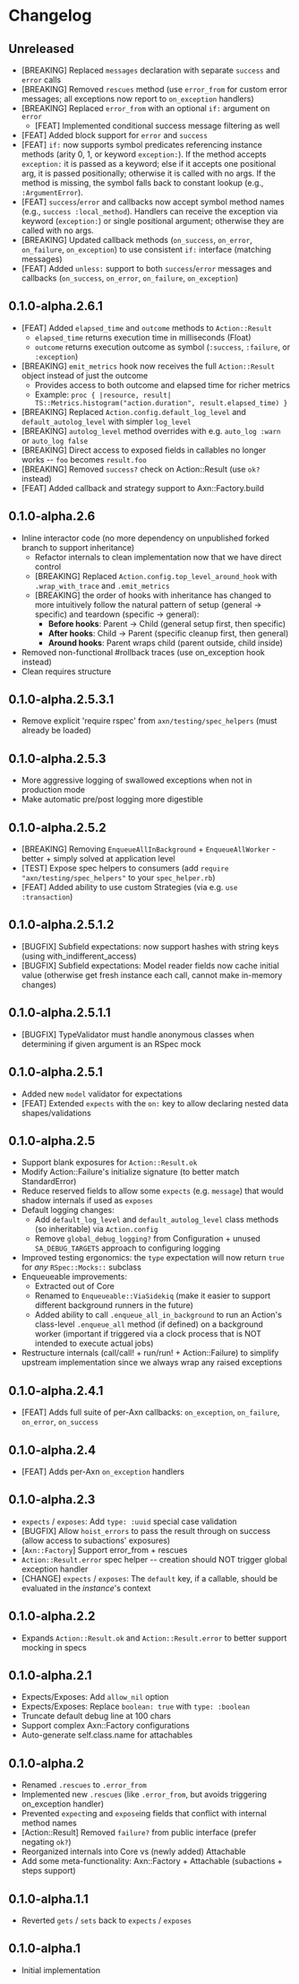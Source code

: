 # Changelog

## Unreleased
* [BREAKING] Replaced `messages` declaration with separate `success` and `error` calls
* [BREAKING] Removed `rescues` method (use `error_from` for custom error messages; all exceptions now report to `on_exception` handlers)
* [BREAKING] Replaced `error_from` with an optional `if:` argument on `error`
  * [FEAT] Implemented conditional success message filtering as well
* [FEAT] Added block support for `error` and `success`
* [FEAT] `if:` now supports symbol predicates referencing instance methods (arity 0, 1, or keyword `exception:`). If the method accepts `exception:` it is passed as a keyword; else if it accepts one positional arg, it is passed positionally; otherwise it is called with no args. If the method is missing, the symbol falls back to constant lookup (e.g., `:ArgumentError`).
* [FEAT] `success`/`error` and callbacks now accept symbol method names (e.g., `success :local_method`). Handlers can receive the exception via keyword (`exception:`) or single positional argument; otherwise they are called with no args.
* [BREAKING] Updated callback methods (`on_success`, `on_error`, `on_failure`, `on_exception`) to use consistent `if:` interface (matching messages)
* [FEAT] Added `unless:` support to both `success`/`error` messages and callbacks (`on_success`, `on_error`, `on_failure`, `on_exception`)

## 0.1.0-alpha.2.6.1
* [FEAT] Added `elapsed_time` and `outcome` methods to `Action::Result`
  * `elapsed_time` returns execution time in milliseconds (Float)
  * `outcome` returns execution outcome as symbol (`:success`, `:failure`, or `:exception`)
* [BREAKING] `emit_metrics` hook now receives the full `Action::Result` object instead of just the outcome
  * Provides access to both outcome and elapsed time for richer metrics
  * Example: `proc { |resource, result| TS::Metrics.histogram("action.duration", result.elapsed_time) }`
* [BREAKING] Replaced `Action.config.default_log_level` and `default_autolog_level` with simpler `log_level`
* [BREAKING] `autolog_level` method overrides with e.g. `auto_log :warn` or `auto_log false`
* [BREAKING] Direct access to exposed fields in callables no longer works -- `foo` becomes `result.foo`
* [BREAKING] Removed `success?` check on Action::Result (use `ok?` instead)
* [FEAT] Added callback and strategy support to Axn::Factory.build

## 0.1.0-alpha.2.6
* Inline interactor code (no more dependency on unpublished forked branch to support inheritance)
  * Refactor internals to clean implementation now that we have direct control
  * [BREAKING] Replaced `Action.config.top_level_around_hook` with `.wrap_with_trace` and `.emit_metrics`
  * [BREAKING] the order of hooks with inheritance has changed to more intuitively follow the natural pattern of setup (general → specific) and teardown (specific → general):
    * **Before hooks**: Parent → Child (general setup first, then specific)
    * **After hooks**: Child → Parent (specific cleanup first, then general)
    * **Around hooks**: Parent wraps child (parent outside, child inside)
* Removed non-functional #rollback traces (use on_exception hook instead)
* Clean requires structure

## 0.1.0-alpha.2.5.3.1
* Remove explicit 'require rspec' from `axn/testing/spec_helpers` (must already be loaded)

## 0.1.0-alpha.2.5.3
* More aggressive logging of swallowed exceptions when not in production mode
* Make automatic pre/post logging more digestible

## 0.1.0-alpha.2.5.2
* [BREAKING] Removing `EnqueueAllInBackground` + `EnqueueAllWorker` - better + simply solved at application level
* [TEST] Expose spec helpers to consumers (add `require "axn/testing/spec_helpers"` to your `spec_helper.rb`)
* [FEAT] Added ability to use custom Strategies (via e.g. `use :transaction`)

## 0.1.0-alpha.2.5.1.2
* [BUGFIX] Subfield expectations: now support hashes with string keys (using with_indifferent_access)
* [BUGFIX] Subfield expectations: Model reader fields now cache initial value (otherwise get fresh instance each call, cannot make in-memory changes)

## 0.1.0-alpha.2.5.1.1
* [BUGFIX] TypeValidator must handle anonymous classes when determining if given argument is an RSpec mock

## 0.1.0-alpha.2.5.1
* Added new `model` validator for expectations
* [FEAT] Extended `expects` with the `on:` key to allow declaring nested data shapes/validations

## 0.1.0-alpha.2.5
* Support blank exposures for `Action::Result.ok`
* Modify Action::Failure's initialize signature (to better match StandardError)
* Reduce reserved fields to allow some `expects` (e.g. `message`) that would shadow internals if used as `exposes`
* Default logging changes:
  * Add `default_log_level` and `default_autolog_level` class methods (so inheritable) via `Action.config`
  * Remove `global_debug_logging?` from Configuration + unused `SA_DEBUG_TARGETS` approach to configuring logging
* Improved testing ergonomics: the `type` expectation will now return `true` for _any_ `RSpec::Mocks::` subclass
* Enqueueable improvements:
  * Extracted out of Core
  * Renamed to `Enqueueable::ViaSidekiq` (make it easier to support different background runners in the future)
  * Added ability to call `.enqueue_all_in_background` to run an Action's class-level `.enqueue_all` method (if defined) on a background worker
    (important if triggered via a clock process that is NOT intended to execute actual jobs)
* Restructure internals (call/call! + run/run! + Action::Failure) to simplify upstream implementation since we always wrap any raised exceptions

## 0.1.0-alpha.2.4.1
* [FEAT] Adds full suite of per-Axn callbacks: `on_exception`, `on_failure`, `on_error`, `on_success`

## 0.1.0-alpha.2.4
* [FEAT] Adds per-Axn `on_exception` handlers

## 0.1.0-alpha.2.3
* `expects` / `exposes`: Add `type: :uuid` special case validation
* [BUGFIX] Allow `hoist_errors` to pass the result through on success (allow access to subactions' exposures)
* [`Axn::Factory`] Support error_from + rescues
* `Action::Result.error` spec helper -- creation should NOT trigger global exception handler
* [CHANGE] `expects` / `exposes`: The `default` key, if a callable, should be evaluated in the _instance_'s context

## 0.1.0-alpha.2.2
* Expands `Action::Result.ok` and `Action::Result.error` to better support mocking in specs

## 0.1.0-alpha.2.1
* Expects/Exposes: Add `allow_nil` option
* Expects/Exposes: Replace `boolean: true` with `type: :boolean`
* Truncate default debug line at 100 chars
* Support complex Axn::Factory configurations
* Auto-generate self.class.name for attachables

## 0.1.0-alpha.2
* Renamed `.rescues` to `.error_from`
* Implemented new `.rescues` (like `.error_from`, but avoids triggering on_exception handler)
* Prevented `expect`ing and `expose`ing fields that conflict with internal method names
* [Action::Result] Removed `failure?` from public interface (prefer negating `ok?`)
* Reorganized internals into Core vs (newly added) Attachable
* Add some meta-functionality: Axn::Factory + Attachable (subactions + steps support)

## 0.1.0-alpha.1.1
* Reverted `gets` / `sets` back to `expects` / `exposes`

## 0.1.0-alpha.1
* Initial implementation
